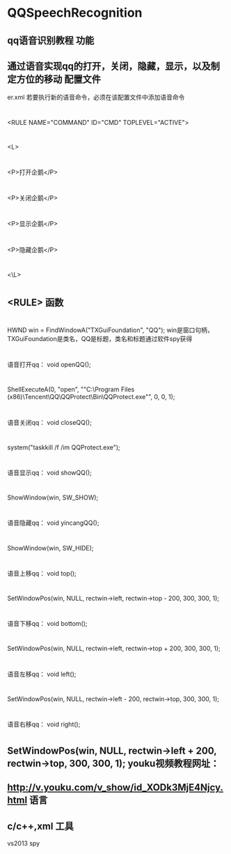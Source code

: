 

# QQSpeechRecognition
qq语音识别教程
功能
--
通过语音实现qq的打开，关闭，隐藏，显示，以及制定方位的移动
配置文件
--
er.xml
若要执行新的语音命令，必须在该配置文件中添加语音命令
#
\<RULE NAME="COMMAND" ID="CMD" TOPLEVEL="ACTIVE"\>
#
\<L\>
#
\<P\>打开企鹅\</P\>
#
\<P\>关闭企鹅\</P\>
#
\<P\>显示企鹅\</P\>
#
\<P\>隐藏企鹅\</P\>
#
\<\L\>
#
\<RULE\>
函数
--
#
#
HWND win = FindWindowA("TXGuiFoundation", "QQ");
win是窗口句柄，TXGuiFoundation是类名，QQ是标题，类名和标题通过软件spy获得
#
语音打开qq：
void openQQ();
#
ShellExecuteA(0, "open", "\"C:\\Program Files (x86)\\Tencent\\QQ\\QQProtect\\Bin\\QQProtect.exe\"", 0, 0, 1);
#
语音关闭qq：
void closeQQ();
#
system("taskkill /f /im QQProtect.exe");
#
语音显示qq：
void showQQ();
#
ShowWindow(win, SW_SHOW);
#
语音隐藏qq：
void yincangQQ();
#
ShowWindow(win, SW_HIDE);
#
语音上移qq：
void top();
#
SetWindowPos(win, NULL, rectwin->left, rectwin->top - 200, 300, 300, 1);
#
语音下移qq：
void bottom();
#
SetWindowPos(win, NULL, rectwin->left, rectwin->top + 200, 300, 300, 1);
#
语音左移qq：
void left();
#
SetWindowPos(win, NULL, rectwin->left - 200, rectwin->top, 300, 300, 1);
#
语音右移qq：
void right();
#
SetWindowPos(win, NULL, rectwin->left + 200, rectwin->top, 300, 300, 1);
youku视频教程网址：
--
http://v.youku.com/v_show/id_XODk3MjE4Njcy.html
语言
--
c/c++,xml
工具
--
vs2013 spy 


